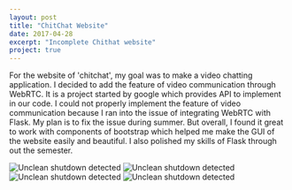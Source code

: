 ```yaml
---
layout: post
title: "ChitChat Website"
date: 2017-04-28
excerpt: "Incomplete Chithat website"
project: true
---
```


For the website of 'chitchat', my goal was to make a video chatting application. I decided to add the feature of video communication through WebRTC. It is a project started by google which provides API to implement in our code. I could not properly implement the feature of video communication because I ran into the issue of integrating WebRTC with Flask. My plan is to fix the issue during summer. But overall, I found it great to work with components of bootstrap  which helped me make the GUI of the website easily and beautiful. I also polished my skills of Flask through out the semester. 

![Unclean shutdown detected](//lailashaikh.github.io/assets/img/ChitScreenShots/HomePage1.png)
![Unclean shutdown detected](//lailashaikh.github.io/assets/img/ChitScreenShots/HomePage2.png)
![Unclean shutdown detected](//lailashaikh.github.io/assets/img/ChitScreenShots/SignIn.png)
![Unclean shutdown detected](//lailashaikh.github.io/assets/img/ChitScreenShots/SignUpPage.png)
